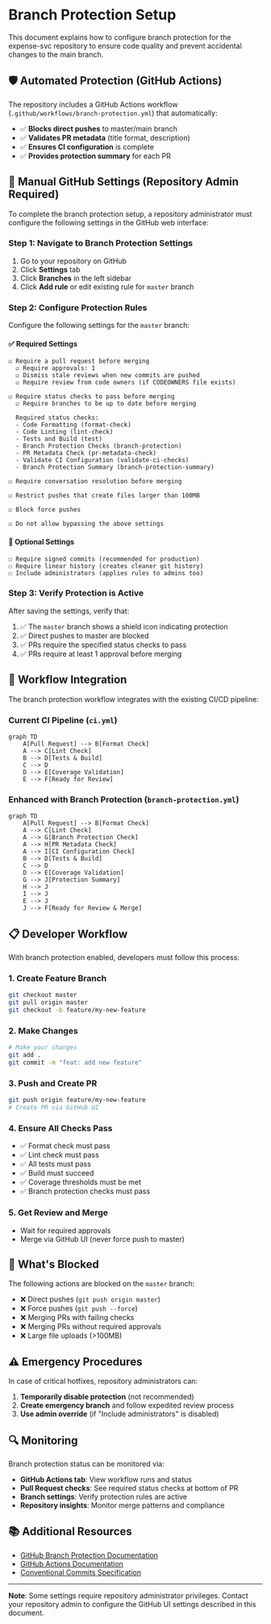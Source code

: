 # Branch Protection Setup

This document explains how to configure branch protection for the expense-svc repository to ensure code quality and prevent accidental changes to the main branch.

## 🛡️ Automated Protection (GitHub Actions)

The repository includes a GitHub Actions workflow (`.github/workflows/branch-protection.yml`) that automatically:

- ✅ **Blocks direct pushes** to master/main branch
- ✅ **Validates PR metadata** (title format, description)
- ✅ **Ensures CI configuration** is complete
- ✅ **Provides protection summary** for each PR

## 🔧 Manual GitHub Settings (Repository Admin Required)

To complete the branch protection setup, a repository administrator must configure the following settings in the GitHub web interface:

### Step 1: Navigate to Branch Protection Settings

1. Go to your repository on GitHub
2. Click **Settings** tab
3. Click **Branches** in the left sidebar
4. Click **Add rule** or edit existing rule for `master` branch

### Step 2: Configure Protection Rules

Configure the following settings for the `master` branch:

#### ✅ Required Settings

```
☑️ Require a pull request before merging
  ☑️ Require approvals: 1
  ☑️ Dismiss stale reviews when new commits are pushed
  ☑️ Require review from code owners (if CODEOWNERS file exists)

☑️ Require status checks to pass before merging
  ☑️ Require branches to be up to date before merging
  
  Required status checks:
  - Code Formatting (format-check)
  - Code Linting (lint-check) 
  - Tests and Build (test)
  - Branch Protection Checks (branch-protection)
  - PR Metadata Check (pr-metadata-check)
  - Validate CI Configuration (validate-ci-checks)
  - Branch Protection Summary (branch-protection-summary)

☑️ Require conversation resolution before merging

☑️ Restrict pushes that create files larger than 100MB

☑️ Block force pushes

☑️ Do not allow bypassing the above settings
```

#### 🔄 Optional Settings

```
☐ Require signed commits (recommended for production)
☐ Require linear history (creates cleaner git history)
☐ Include administrators (applies rules to admins too)
```

### Step 3: Verify Protection is Active

After saving the settings, verify that:

1. ✅ The `master` branch shows a shield icon indicating protection
2. ✅ Direct pushes to master are blocked
3. ✅ PRs require the specified status checks to pass
4. ✅ PRs require at least 1 approval before merging

## 🚦 Workflow Integration

The branch protection workflow integrates with the existing CI/CD pipeline:

### Current CI Pipeline (`ci.yml`)
```mermaid
graph TD
    A[Pull Request] --> B[Format Check]
    A --> C[Lint Check]
    B --> D[Tests & Build]
    C --> D
    D --> E[Coverage Validation]
    E --> F[Ready for Review]
```

### Enhanced with Branch Protection (`branch-protection.yml`)
```mermaid
graph TD
    A[Pull Request] --> B[Format Check]
    A --> C[Lint Check]
    A --> G[Branch Protection Check]
    A --> H[PR Metadata Check]
    A --> I[CI Configuration Check]
    B --> D[Tests & Build]
    C --> D
    D --> E[Coverage Validation]
    G --> J[Protection Summary]
    H --> J
    I --> J
    E --> J
    J --> F[Ready for Review & Merge]
```

## 📋 Developer Workflow

With branch protection enabled, developers must follow this process:

### 1. Create Feature Branch
```bash
git checkout master
git pull origin master
git checkout -b feature/my-new-feature
```

### 2. Make Changes
```bash
# Make your changes
git add .
git commit -m "feat: add new feature"
```

### 3. Push and Create PR
```bash
git push origin feature/my-new-feature
# Create PR via GitHub UI
```

### 4. Ensure All Checks Pass
- ✅ Format check must pass
- ✅ Lint check must pass  
- ✅ All tests must pass
- ✅ Build must succeed
- ✅ Coverage thresholds must be met
- ✅ Branch protection checks must pass

### 5. Get Review and Merge
- Wait for required approvals
- Merge via GitHub UI (never force push to master)

## 🚫 What's Blocked

The following actions are blocked on the `master` branch:

- ❌ Direct pushes (`git push origin master`)
- ❌ Force pushes (`git push --force`)
- ❌ Merging PRs with failing checks
- ❌ Merging PRs without required approvals
- ❌ Large file uploads (>100MB)

## ⚠️ Emergency Procedures

In case of critical hotfixes, repository administrators can:

1. **Temporarily disable protection** (not recommended)
2. **Create emergency branch** and follow expedited review process
3. **Use admin override** (if "Include administrators" is disabled)

## 🔍 Monitoring

Branch protection status can be monitored via:

- **GitHub Actions tab**: View workflow runs and status
- **Pull Request checks**: See required status checks at bottom of PR
- **Branch settings**: Verify protection rules are active
- **Repository insights**: Monitor merge patterns and compliance

## 📚 Additional Resources

- [GitHub Branch Protection Documentation](https://docs.github.com/en/repositories/configuring-branches-and-merges-in-your-repository/defining-the-mergeability-of-pull-requests/about-protected-branches)
- [GitHub Actions Documentation](https://docs.github.com/en/actions)
- [Conventional Commits Specification](https://www.conventionalcommits.org/)

---

**Note**: Some settings require repository administrator privileges. Contact your repository admin to configure the GitHub UI settings described in this document. 